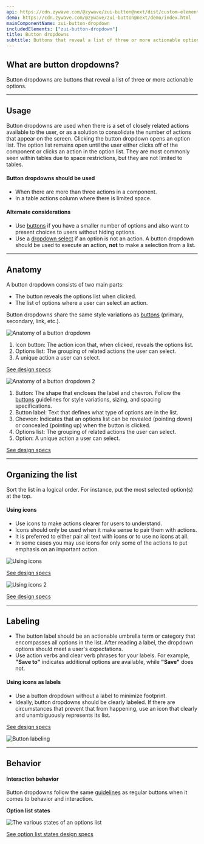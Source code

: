 ```yaml
---
api: https://cdn.zywave.com/@zywave/zui-button@next/dist/custom-elements.json
demo: https://cdn.zywave.com/@zywave/zui-button@next/demo/index.html
mainComponentName: zui-button-dropdown
includedElements: ["zui-button-dropdown"]
title: Button dropdowns
subtitle: Buttons that reveal a list of three or more actionable options.
---
```


## What are button dropdowns?

Button dropdowns are buttons that reveal a list of three or more actionable options.

---

## Usage

Button dropdowns are used when there is a set of closely related actions available to the user, or as a solution to consolidate the number of actions that appear on the screen. Clicking the button dropdown opens an option list. The option list remains open until the user either clicks off of the component or clicks an action in the option list. They are most commonly seen within tables due to space restrictions, but they are not limited to tables.

#### Button dropdowns should be used

- When there are more than three actions in a component.
- In a table actions column where there is limited space.

#### Alternate considerations

- Use [buttons](/design-system/components/buttons/) if you have a smaller number of options and also want to present choices to users without hiding options.
- Use a [dropdown select](/design-system/components/dropdown-selects/) if an option is not an action. A button dropdown should be used to execute an action, **not** to make a selection from a list.

---

## Anatomy

A button dropdown consists of two main parts:

- The button reveals the options list when clicked.
- The list of options where a user can select an action.

Button dropdowns share the same style variations as [buttons](/design-system/components/buttons/) (primary, secondary, link, etc.).

![Anatomy of a button dropdown](images/components/button-dropdowns/anatomy.svg)

1. Icon button: The action icon that, when clicked, reveals the options list.
2. Options list: The grouping of related actions the user can select.
3. A unique action a user can select.

[See design specs](https://xd.adobe.com/view/045ad3c3-398d-4b4e-b4ce-d2135418cd29-5109/)

![Anatomy of a button dropdown 2](images/components/button-dropdowns/anatomy2.svg)

1. Button: The shape that encloses the label and chevron. Follow the [buttons](/design-system/components/buttons/) guidelines for style variations, sizing, and spacing specifications.
2. Button label: Text that defines what type of options are in the list.
3. Chevron: Indicates that an options list can be revealed (pointing down) or concealed (pointing up) when the button is clicked.
4. Options list: The grouping of related actions the user can select.
5. Option: A unique action a user can select.

[See design specs](https://xd.adobe.com/view/045ad3c3-398d-4b4e-b4ce-d2135418cd29-5109/screen/694a22d3-01a3-407a-8c5e-d801fc0a3054)

---

## Organizing the list

Sort the list in a logical order. For instance, put the most selected option(s) at the top.

#### Using icons

- Use icons to make actions clearer for users to understand.
- Icons should only be used when it make sense to pair them with actions.
- It is preferred to either pair all text with icons or to use no icons at all.
- In some cases you may use icons for only some of the actions to put emphasis on an important action.

![Using icons](images/components/button-dropdowns/button2.svg)

[See design specs](https://xd.adobe.com/view/045ad3c3-398d-4b4e-b4ce-d2135418cd29-5109/screen/9a6e8257-bd26-4034-be80-4f0c9a172bc6)

![Using icons 2](images/components/button-dropdowns/button.svg)

[See design specs](https://xd.adobe.com/view/045ad3c3-398d-4b4e-b4ce-d2135418cd29-5109/screen/4d78aa9f-0c45-401d-811e-a155e2d3138f)

---

## Labeling

<Grid>
<GridCol col="span-8">

- The button label should be an actionable umbrella term or category that encompasses all options in the list. After reading a label, the dropdown options should meet a user's expectations.
- Use action verbs and clear verb phrases for your labels. For example, **"Save to"** indicates additional options are available, while **"Save"** does not.

#### Using icons as labels

- Use a button dropdown without a label to minimize footprint.
- Ideally, button dropdowns should be clearly labeled. If there are circumstances that prevent that from happening, use an icon that clearly and unambiguously represents its list.

[See design specs](https://xd.adobe.com/view/045ad3c3-398d-4b4e-b4ce-d2135418cd29-5109/screen/1c80d35b-d1c2-4f1a-83e9-778bab4b4347)

</GridCol>
<GridCol col="span-4">

![Button labeling](images/components/button-dropdowns/labeling.svg)

</GridCol>
</Grid>

---

## Behavior

#### Interaction behavior

Button dropdowns follow the same [guidelines](/design-system/components/buttons) as regular buttons when it comes to behavior and interaction.

<Spacer size="small" />

**Option list states**

![The various states of an options list](images/components/button-dropdowns/states_list.svg)

[See option list states design specs](https://xd.adobe.com/view/045ad3c3-398d-4b4e-b4ce-d2135418cd29-5109/screen/3d9950dd-2e3f-4351-a78e-ccaef7d8689d)

</GridCol>

</Grid>

<Spacer/>
